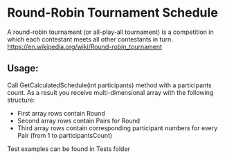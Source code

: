 # Round-Robin Tournament Schedule
A round-robin tournament (or all-play-all tournament) is a competition in which each contestant meets all other contestants in turn.
https://en.wikipedia.org/wiki/Round-robin_tournament

Usage: 
- 
Call GetCalculatedSchedule(int participants) method with a participants count. 
As a result you receive multi-dimensional array with the following structure:
  - First array rows contain Round
  - Second array rows contain Pairs for Round
  - Third array rows contain corresponding participant numbers for every Pair (from 1 to participantsCount)

Test examples can be found in Tests folder
